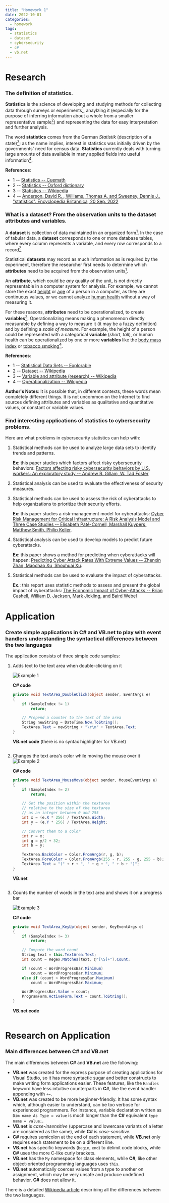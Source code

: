 ```yaml
---
title: "Homework 1"
date: 2022-10-01
categories:
  - homework
tags:
  - statistics
  - dataset
  - cybersecurity
  - c#
  - vb.net
---
```

# Research
### The definition of statistics.
**Statistics** is the science of developing and studying methods for collecting data through surveys or experiments[<sup>1</sup>][cuemath], anaylzing it (especially for the purpose of inferring information about a whole from a smaller representative sample[<sup>2</sup>][oxford]) and representing the data for easy interpretation and further analysis.

The word **statistics** comes from the German *Statistik* (description of a state)[<sup>3</sup>][wikipedia1]; as the name implies, interest in statistics was initially driven by the governments' need for census data.
**Statistics** currently deals with turning large amounts of data available in many applied fields into useful information[<sup>4</sup>][britannica].

[oxford]: https://www.google.com/search?q=statistics+meaning
[cuemath]: https://www.cuemath.com/data/statistics/
[wikipedia1]: https://en.wikipedia.org/wiki/Statistics
[britannica]: https://www.britannica.com/science/statistics

**References**:
+ 1 -- [Statistics -- Cuemath][cuemath]
+ 2 -- [Statistics -- Oxford dictionary][oxford]
+ 3 -- [Statistics -- Wikipedia][wikipedia1]
+ 4 -- [Anderson, David R. , Williams, Thomas A. and Sweeney, Dennis J.. "statistics". Encyclopedia Britannica, 20 Sep. 2022][britannica]

### What is a dataset? From the observation units to the dataset attributes and variables.
A **dataset** is collection of data maintained in an organized form[<sup>1</sup>][explorable].
In the case of tabular data, a **dataset** corresponds to one or more database tables, where every column represents a variable, and every row corresponds to a record[<sup>2</sup>][wikipedia2].

Statistical **datasets** may record as much information as is required by the experiment, therefore the researcher first needs to determine which **attributes** need to be acquired from the observation units[<sup>1</sup>][explorable].

An **attribute**, which could be *any* quality of the unit, is not directly representable in a computer system for analysis. For example, we cannot store the exact <u>height</u> or <u>age</u> of a person in a computer, as they are continuous values, or we cannot analyze <u>human health</u> without a way of measuring it.

For these reasons, **attributes** need to be operationalized, to create **variables**[<sup>3</sup>][wikipedia4]. Operationalizing means making a phenomenon directly measurable by defining a way to measure it (it may be a fuzzy definition) and by defining a *scale of measure*. For example, the height of a person could be represented with a categorical **variable** (*short*, *tall*), or human health can be operationalized by one or more **variables** like the <u>body mass index</u> or <u>tobacco smoking</u>[<sup>4</sup>][wikipedia4].


[explorable]: https://explorable.com/statistical-data-sets
[wikipedia2]: https://en.wikipedia.org/wiki/Data_set
[wikipedia3]: https://en.wikipedia.org/wiki/Variable_and_attribute_(research)
[wikipedia4]: https://en.wikipedia.org/wiki/Operationalization

**References**:
- 1 -- [Statistical Data Sets -- Explorable][explorable]
- 2 -- [Dataset -- Wikipedia][wikipedia2]
- 3 -- [Variable and attribute (research) -- Wikipedia][wikipedia3]
- 4 -- [Operationalization -- Wikipedia][wikipedia4]

**Author's Notes**:
It is possible that, in different contexts, these words mean completely different things. It is not uncommon on the Internet to find sources defining attributes and variables as qualitative and quantitative values, or constant or variable values.  

### Find interesting applications of statistics to cybersecurity problems.
Here are what problems in cybersecurity statistics can help with:

1. Statistical methods can be used to analyze large data sets to identify trends and patterns.

    **Ex**: this paper studies which factors affect risky cybersecurity behaviors:
    [Factors affecting risky cybersecurity behaviors by U.S. workers: An exploratory study -- Andrew R. Gillam, W. Tad Foster][paper-1]

2. Statistical analysis can be used to evaluate the effectiveness of security measures.

3. Statistical methods can be used to assess the risk of cyberattacks to help organizations to prioritize their security efforts. 

    **Ex**: this paper studies a risk-management model for cyberattacks: [Cyber Risk Management for Critical Infrastructure: A Risk Analysis Model and Three Case Studies -- Elisabeth Paté-Cornell, Marshall Kuypers, Matthew Smith, Philip Keller][paper-3].

4. Statistical analysis can be used to develop models to predict future cyberattacks. 

    **Ex**: this paper shows a method for predicting when cyberattacks will happen: [Predicting Cyber Attack Rates With Extreme Values -- Zhenxin Zhan, Maochao Xu, Shouhuai Xu][paper-4].

5. Statistical methods can be used to evaluate the impact of cyberattacks.

    **Ex.**: this report uses statistic methods to assess and present the global impact of cyberattacks: [The Economic Impact of Cyber-Attacks -- Brian Cashell, William D. Jackson, Mark Jickling, and Baird Webel][paper-5]


[paper-1]: https://www.sciencedirect.com/science/article/pii/S074756322030073X
[paper-3]: https://onlinelibrary.wiley.com/doi/full/10.1111/risa.12844
[paper-4]: https://ieeexplore.ieee.org/abstract/document/7084651
[paper-5]: https://archive.nyu.edu/bitstream/2451/14999/2/Infosec_ISR_Congress.pdf



# Application
### Create simple applications in C# and VB.net to play with event handlers understanding the syntactical differences between the two languages
The application consists of three simple code samples:
1. Adds text to the text area when double-clicking on it

    ![Example 1](/assets/hw1/Example1.gif)

    **C# code**
    ```c#
    private void TextArea_DoubleClick(object sender, EventArgs e)
    {
        if (SampleIndex != 1)
            return;

        // Prepend a counter to the text of the area
        String newString = DateTime.Now.ToString();
        TextArea.Text = newString + "\r\n" + TextArea.Text;
    }
    ```

    **VB.net code** (there is no syntax highlighter for VB.net)
    ```vbnet
    
    ```
2. Changes the text area's color while moving the mouse over it
    ![Example 2](/assets/hw1/Example2.gif)

    **C# code**
    ```c#
    private void TextArea_MouseMove(object sender, MouseEventArgs e)
    {
        if (SampleIndex != 2)
            return;

        // Get the position within the textarea
        // relative to the size of the textarea
        // as an integer between 0 and 255
        int x = (e.X * 256) / TextArea.Width;
        int y = (e.Y * 256) / TextArea.Height;

        // Convert them to a color
        int r = x;
        int g = y/2 + 32;
        int b = y;

        TextArea.BackColor = Color.FromArgb(r, g, b);
        TextArea.ForeColor = Color.FromArgb(255 - r, 255 - g, 255 - b);
        TextArea.Text = "(" + r + ", " + g + ", " + b + ")";
    }
    ```

    **VB.net**
    ``` vbnet

    ```

3. Counts the number of words in the text area and shows it on a progress bar

    ![Example 3](/assets/hw1/Example3.gif)

    **C# code**
    ```c#
    private void TextArea_KeyUp(object sender, KeyEventArgs e)
    {
        if (SampleIndex != 3)
            return;

        // Compute the word count
        String text = this.TextArea.Text;
        int count = Regex.Matches(text, @"[\S]+").Count;

        if (count < WordProgressBar.Minimum)
            count = WordProgressBar.Minimum;
        else if (count > WordProgressBar.Maximum)
            count = WordProgressBar.Maximum;

        WordProgressBar.Value = count;
        ProgramForm.ActiveForm.Text = count.ToString();
    }
    ```

    **VB.net code**
    ```vbnet
    ```


# Research on Application
### Main differences between C# and VB.net

The main differences between **C#** and **VB.net** are the following:
+ **VB.net** was created for the express purpose of creating applications for Visual Studio, so it has more syntactic sugar and better constructs to make writing form applications easier. These features, like the `Handles` keyword have less intuitive counterparts in **C#**, like the event handler appending with `+=`.
+ **VB.net** was created to be more beginner-friendly. It has some syntax which, although easier to understand, can be too verbose for experienced programmers. For instance, variable declaration written as `Dim name As Type = value` is much longer than the **C#** equivalent `type name = value;`.
+ **VB.net** is *case-insensitive* (uppercase and lowercase variants of a letter are considered as the same), while **C#** is *case-sensitive*.
+ **C#** requires semicolon at the end of each statement, while **VB.net** only requires each statement to be on a different line.
+ **VB.net** has specific keywords (`begin`, `end`) to delimit code blocks, while **C#** uses the more C-like curly brackets.
+ **VB.net** has the `My` namespace for class elements, while **C#**, like other object-oriented programming languages uses `this`. 
+ **VB.net** automatically coerces values from a type to another on assignment, which may be very unsafe and produce undefined behavior. **C#** does not allow it.

There is a detailed [Wikipedia article](https://en.wikipedia.org/wiki/Comparison_of_C_Sharp_and_Visual_Basic_.NET) describing all the differences between the two languages.
